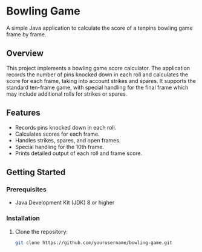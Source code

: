 # Bowling Game

A simple Java application to calculate the score of a tenpins bowling game frame by frame.

## Overview

This project implements a bowling game score calculator. The application records the number of pins knocked down in each roll and calculates the score for each frame, taking into account strikes and spares. It supports the standard ten-frame game, with special handling for the final frame which may include additional rolls for strikes or spares.

## Features

- Records pins knocked down in each roll.
- Calculates scores for each frame.
- Handles strikes, spares, and open frames.
- Special handling for the 10th frame.
- Prints detailed output of each roll and frame score.

## Getting Started

### Prerequisites

- Java Development Kit (JDK) 8 or higher

### Installation

1. Clone the repository:

   ```sh
   git clone https://github.com/yourusername/bowling-game.git
